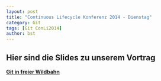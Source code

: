 ```yaml
---
layout: post
title: "Continuous Lifecycle Konferenz 2014 - Dienstag"
category: Git
tags: [Git ConLi2014]
author: bst
---
```


Hier sind die Slides zu unserem Vortrag
---------------------------------------

[**Git in freier Wildbahn**](/slides/2014-11-11-git-in-freier-wildbahn)

<!-- TODO Link auf PDF -->
